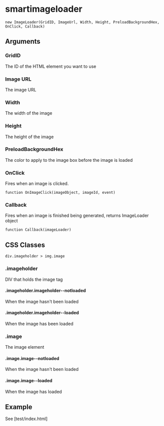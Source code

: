 # smartimageloader

```
new ImageLoader(GridID, ImageUrl, Width, Height, PreloadBackgroundHex, OnClick, Callback)
```

## Arguments

### GridID

The ID of the HTML element you want to use

### Image URL

The image URL

### Width

The width of the image

### Height

The height of the image

### PreloadBackgroundHex

The color to apply to the image box before the image is loaded

### OnClick

Fires when an image is clicked.

```
function OnImageClick(imageObject, imageId, event)
```

### Callback

Fires when an image is finished being generated, returns ImageLoader object

```
function Callback(imageLoader)
```

## CSS Classes

```
div.imageholder > img.image
```

### .imageholder

DIV that holds the image tag

#### .imageholder.imageholder--notloaded

When the image hasn't been loaded

#### .imageholder.imageholder--loaded

When the image has been loaded

### .image

The image element

#### .image.image--notloaded

When the image hasn't been loaded

#### .image.image--loaded

When the image has loaded

## Example

See [test/index.html]